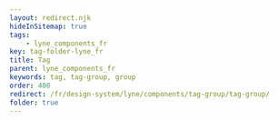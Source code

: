 ```yaml
---
layout: redirect.njk
hideInSitemap: true
tags: 
    - lyne_components_fr
key: tag-folder-lyne_fr
title: Tag
parent: lyne_components_fr
keywords: tag, tag-group, group
order: 400
redirect: /fr/design-system/lyne/components/tag-group/tag-group/
folder: true
---
```

